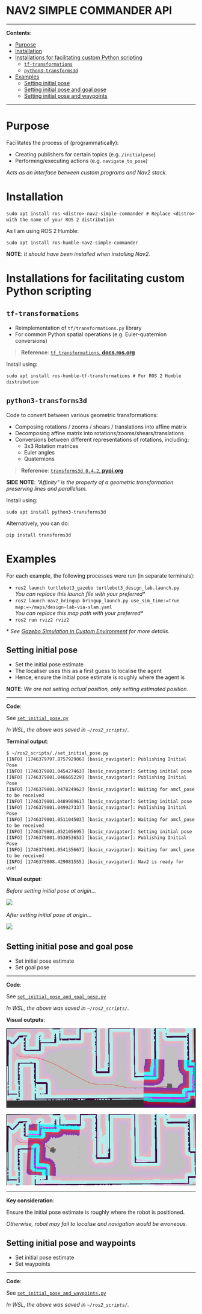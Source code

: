 <h1>NAV2 SIMPLE COMMANDER API</h1>

---

**Contents**:

- [Purpose](#purpose)
- [Installation](#installation)
- [Installations for facilitating custom Python scripting](#installations-for-facilitating-custom-python-scripting)
	- [`tf-transformations`](#tf-transformations)
	- [`python3-transforms3d`](#python3-transforms3d)
- [Examples](#examples)
	- [Setting initial pose](#setting-initial-pose)
	- [Setting initial pose and goal pose](#setting-initial-pose-and-goal-pose)
	- [Setting initial pose and waypoints](#setting-initial-pose-and-waypoints)

---

# Purpose
Facilitates the process of (programmatically):

- Creating publishers for certain topics (e.g. `/initialpose`)
- Performing/executing actions (e.g. `navigate_to_pose`)

*Acts as an interface between custom programs and Nav2 stack.*

# Installation
```
sudo apt install ros-<distro>-nav2-simple-commander # Replace <distro> with the name of your ROS 2 distribution
```

As I am using ROS 2 Humble:

```
sudo apt install ros-humble-nav2-simple-commander
```

**NOTE**: *It should have been installed when installing Nav2.*

# Installations for facilitating custom Python scripting
## `tf-transformations`
- Reimplementation of `tf/transformations.py` library
- For common Python spatial operations (e.g. Euler-quaternion conversions)
 
> **Reference**: [`tf_transformations`, **docs.ros.org**](https://docs.ros.org/en/ros2_packages/humble/api/tf_transformations/)

Install using:

```
sudo apt install ros-humble-tf-transformations # For ROS 2 Humble distribution
```

## `python3-transforms3d`
Code to convert between various geometric transformations:

- Composing rotations / zooms / shears / translations into affine matrix
- Decomposing affine matrix into rotations/zooms/shears/translations
- Conversions between different representations of rotations, including:
	- 3x3 Rotation matrices
	- Euler angles
	- Quaternions

> **Reference**: [`transforms3d 0.4.2`, **pypi.org**](https://pypi.org/project/transforms3d/)

**SIDE NOTE**: *"Affinity" is the property of a geometric transformation preserving lines and parallelism.*

Install using:

```
sudo apt install python3-transforms3d
```

Alternatively, you can do:

```
pip install transforms3d
```

# Examples
For each example, the following processes were run (in separate terminals):

- `ros2 launch turtlebot3_gazebo turtlebot3_design_lab.launch.py` <br> *You can replace this launch file with your preferred\**
- `ros2 launch nav2_bringup bringup_launch.py use_sim_time:=True map:=~/maps/design-lab-via-slam.yaml` <br> *You can replace this map path with your preferred\**
- `ros2 run rviz2 rviz2`

\* *See [Gazebo Simulation in Custom Environment](./gazebo-simulation-in-custom-environment_using_turtlebot3.md) for more details.*

## Setting initial pose
- Set the initial pose estimate
- The localiser uses this as a first guess to localise the agent
- Hence, ensure the initial pose estimate is roughly where the agent is

**NOTE**: *We are not setting actual position, only setting estimated position.*

---

**Code**:

See [`set_initial_pose.py`](../../scripts/interact-programmatically-with-nav2/set_initial_pose.py)

*In WSL, the above was saved in `~/ros2_scripts/`.*

**Terminal output**:

```
$ ~/ros2_scripts/./set_initial_pose.py
[INFO] [1746379797.875792906] [basic_navigator]: Publishing Initial Pose
[INFO] [1746379801.045427463] [basic_navigator]: Setting initial pose
[INFO] [1746379801.046665229] [basic_navigator]: Publishing Initial Pose
[INFO] [1746379801.047824962] [basic_navigator]: Waiting for amcl_pose to be received
[INFO] [1746379801.048998961] [basic_navigator]: Setting initial pose
[INFO] [1746379801.049927337] [basic_navigator]: Publishing Initial Pose
[INFO] [1746379801.051104503] [basic_navigator]: Waiting for amcl_pose to be received
[INFO] [1746379801.052105695] [basic_navigator]: Setting initial pose
[INFO] [1746379801.053053653] [basic_navigator]: Publishing Initial Pose
[INFO] [1746379801.054135667] [basic_navigator]: Waiting for amcl_pose to be received
[INFO] [1746379808.429081555] [basic_navigator]: Nav2 is ready for use!
```

**Visual output**:

*Before setting initial pose at origin*...

![](../../media/before-setting-initial-pose-at-origin.png)

*After setting initial pose at origin*...

![](../../media/after-setting-initial-pose-at-origin.png)

## Setting initial pose and goal pose
- Set initial pose estimate
- Set goal pose

---

**Code**:

See [`set_initial_pose_and_goal_pose.py`](../../scripts/interact-programmatically-with-nav2/set_initial_pose_and_goal_pose.py)

*In WSL, the above was saved in `~/ros2_scripts/`.*

**Visual outputs**:

![](../../media/navigation-after-setting-initial-pose-and-goal-pose--1.png)

![](../../media/navigation-after-setting-initial-pose-and-goal-pose--2.png)

---

**Key consideration**:

Ensure the initial pose estimate is roughly where the robot is positioned.

*Otherwise, robot may fail to localise and navigation would be erroneous.*

## Setting initial pose and waypoints
- Set initial pose estimate
- Set waypoints

---

**Code**:

See [`set_initial_pose_and_waypoints.py`](../../scripts/interact-programmatically-with-nav2/set_initial_pose_and_waypoints.py)

*In WSL, the above was saved in `~/ros2_scripts/`.*